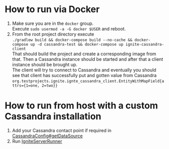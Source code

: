 # How to run via Docker

1. Make sure you are in the `docker` group.  
Execute `sudo usermod -a -G docker $USER` and reboot.
2. From the root project directory execute  
`./gradlew build && docker-compose build --no-cache && docker-compose up -d cassandra-test && docker-compose up ignite-cassandra-client 
`  
That should build the project and create a corresponding 
image from that. Then a Cassandra instance should be started and
after that a client instance should be brought up.  
The client will try to connect to Cassandra and eventually
you should see that client has successfully put and gotten value from Cassandra
`org.testprojects.ignite.ignte_cassandra_client.EntityWithMapField{attrs={1=one, 2=two}}`

# How to run from host with a custom Cassandra installation

1. Add your Cassandra contact point if required in [CassandraConfig#getDataSource](src/main/java/org/testprojects/ignite/ignte_cassandra_client/CassandraConfig.java)
2. Run [IgniteServerRunner](src/main/java/org/testprojects/ignite/ignte_cassandra_client/IgniteServerRunner.java)
 

 

